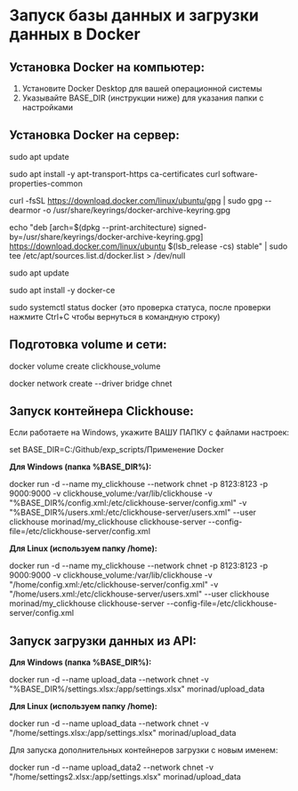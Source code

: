 # Запуск базы данных и загрузки данных в Docker
## Установка Docker на компьютер:
1) Установите Docker Desktop для вашей операционной системы
2) Указывайте BASE_DIR (инструкции ниже) для указания папки с настройками

## Установка Docker на сервер:
sudo apt update

sudo apt install -y apt-transport-https ca-certificates curl software-properties-common

curl -fsSL https://download.docker.com/linux/ubuntu/gpg | sudo gpg --dearmor -o /usr/share/keyrings/docker-archive-keyring.gpg

echo "deb [arch=$(dpkg --print-architecture) signed-by=/usr/share/keyrings/docker-archive-keyring.gpg] https://download.docker.com/linux/ubuntu $(lsb_release -cs) stable" | sudo tee /etc/apt/sources.list.d/docker.list > /dev/null

sudo apt update

sudo apt install -y docker-ce

sudo systemctl status docker (это проверка статуса, после проверки нажмите Ctrl+C чтобы вернуться в командную строку)


## Подготовка volume и сети:
docker volume create clickhouse_volume

docker network create --driver bridge chnet


## Запуск контейнера Clickhouse:
Если работаете на Windows, укажите ВАШУ ПАПКУ с файлами настроек:

set BASE_DIR=C:/Github/exp_scripts/Применение Docker


**Для Windows (папка %BASE_DIR%):**

docker run -d --name my_clickhouse --network chnet -p 8123:8123 -p 9000:9000 -v clickhouse_volume:/var/lib/clickhouse 
-v "%BASE_DIR%/config.xml:/etc/clickhouse-server/config.xml" -v "%BASE_DIR%/users.xml:/etc/clickhouse-server/users.xml" --user clickhouse morinad/my_clickhouse clickhouse-server --config-file=/etc/clickhouse-server/config.xml


**Для Linux (используем папку /home):**

docker run -d --name my_clickhouse --network chnet -p 8123:8123 -p 9000:9000 -v clickhouse_volume:/var/lib/clickhouse 
-v "/home/config.xml:/etc/clickhouse-server/config.xml" -v "/home/users.xml:/etc/clickhouse-server/users.xml" --user clickhouse morinad/my_clickhouse clickhouse-server --config-file=/etc/clickhouse-server/config.xml


## Запуск загрузки данных из API:
**Для Windows (папка %BASE_DIR%):**

docker run -d --name upload_data --network chnet -v "%BASE_DIR%/settings.xlsx:/app/settings.xlsx" morinad/upload_data


**Для Linux (используем папку /home):**

docker run -d --name upload_data --network chnet -v "/home/settings.xlsx:/app/settings.xlsx" morinad/upload_data

Для запуска дополнительных контейнеров загрузки с новым именем:

docker run -d --name upload_data2 --network chnet -v "/home/settings2.xlsx:/app/settings.xlsx" morinad/upload_data
